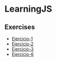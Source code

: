 # LearningJS

## Exercises

- [Ejercicio-1](./ej1-return_element/README.md)
- [Ejercicio-2](./ej2-golf_message/README.md)
- [Ejercicio-3](./ej3-couting_Cards/README.md)
- [Ejercicio-6](./ej6-Queue/README.md)
